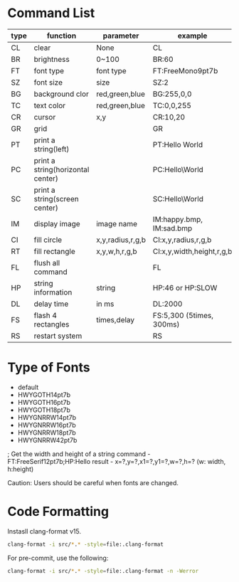 # Command List

| type | function                          | parameter        | example                   |
| ---- | --------------------------------- | ---------------- | ------------------------- |
| CL   | clear                             | None             | CL                        |
| BR   | brightness                        | 0~100            | BR:60                     |
| FT   | font type                         | font type        | FT:FreeMono9pt7b          |
| SZ   | font size                         | size             | SZ:2                      |
| BG   | background clor                   | red,green,blue   | BG:255,0,0                |
| TC   | text color                        | red,green,blue   | TC:0,0,255                |
| CR   | cursor                            | x,y              | CR:10,20                  |
| GR   | grid                              |                  | GR                        |
| PT   | print a string(left)              |                  | PT:Hello World            |
| PC   | print a string(horizontal center) |                  | PC:Hello\World            |
| SC   | print a string(screen center)     |                  | SC:Hello\World            |
| IM   | display image                     | image name       | IM:happy.bmp, IM:sad.bmp  |
| CI   | fill circle                       | x,y,radius,r,g,b | CI:x,y,radius,r,g,b       |
| RT   | fill rectangle                    | x,y,w,h,r,g,b    | CI:x,y,width,height,r,g,b |
| FL   | flush all command                 |                  | FL                        |
| HP   | string information                | string           | HP:46 or HP:SLOW          |
| DL   | delay time                        | in ms            | DL:2000                   |
| FS   | flash 4 rectangles                | times,delay      | FS:5,300 (5times, 300ms)  |
| RS   | restart system                    |                  | RS                        |

# Type of Fonts

- default
- HWYGOTH14pt7b
- HWYGOTH16pt7b
- HWYGOTH18pt7b
- HWYGNRRW14pt7b
- HWYGNRRW16pt7b
- HWYGNRRW18pt7b
- HWYGNRRW42pt7b

; Get the width and height of a string
command - FT:FreeSerif12pt7b;HP:Hello
result - x=?,y=?,x1=?,y1=?,w=?,h=? (w: width, h:height)

Caution:
Users should be careful when fonts are changed.

# Code Formatting

Instasll clang-format v15.

```sh
clang-format -i src/*.* -style=file:.clang-format
```

For pre-commit, use the following:

```sh
clang-format -i src/*.* -style=file:.clang-format -n -Werror
```

